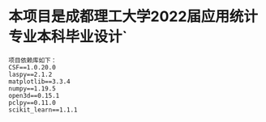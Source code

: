 # 本项目是成都理工大学2022届应用统计专业本科毕业设计`

```
项目依赖库如下：
CSF==1.0.20.0
laspy==2.1.2
matplotlib==3.3.4
numpy==1.19.5
open3d==0.15.1
pclpy==0.11.0
scikit_learn==1.1.1
```

